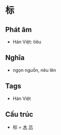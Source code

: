 # 标

## Phát âm
* Hán Việt: tiêu

## Nghĩa
* ngọn nguồn, nêu lên

## Tags
* Hán Việt

## Cấu trúc
* 标 = [木](木.md) [示](示.md)

<script>window.HANZI_FIELD='标';</script>